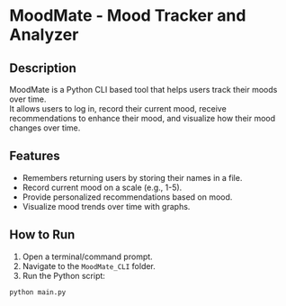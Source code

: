 # MoodMate - Mood Tracker and Analyzer

## Description
MoodMate is a Python CLI based tool that helps users track their moods over time.  
It allows users to log in, record their current mood, receive recommendations to enhance their mood, and visualize how their mood changes over time.

## Features
- Remembers returning users by storing their names in a file.
- Record current mood on a scale (e.g., 1-5).
- Provide personalized recommendations based on mood.
- Visualize mood trends over time with graphs.

## How to Run
1. Open a terminal/command prompt.
2. Navigate to the `MoodMate_CLI` folder.
3. Run the Python script:
```bash
python main.py
